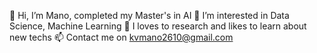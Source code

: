 👋 Hi, I’m Mano, completed my Master's in AI
👀 I’m interested in Data Science, Machine Learning
💞️ I loves to research and likes to learn about new techs
📫 Contact me on kvmano2610@gmail.com 


